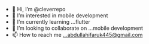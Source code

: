 - 👋 Hi, I’m @cleverrepo
- 👀 I’m interested in mobile development
- 🌱 I’m currently learning ...flutter
- 💞️ I’m looking to collaborate on ...mobile development 
- 📫 How to reach me ...abdullahifaruk445@gmail.com

<!---
cleverrepo/cleverrepo is a ✨ special ✨ repository because its `README.md` (this file) appears on your GitHub profile.
You can click the Preview link to take a look at your changes.
--->
